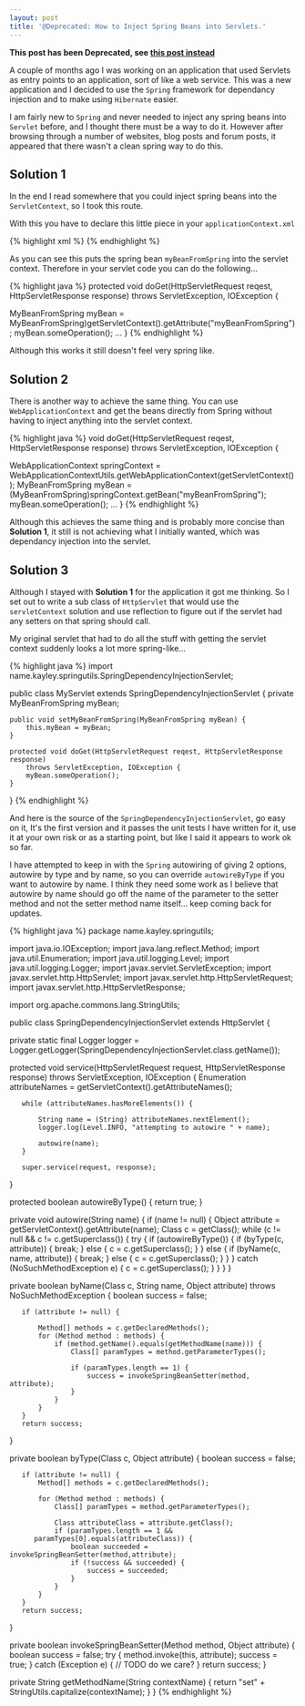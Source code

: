 ```yaml
---
layout: post
title: '@Deprecated: How to Inject Spring Beans into Servlets.'
---
```


**This post has been Deprecated, see [this post instead](/2008/06/29/how-to-inject-spring-beans-into-servlets-revisited/)**

A couple of months ago I was working on an application that used Servlets as entry points to an application, sort of like a web service. This was a new application and I decided to use the `Spring` framework for dependancy injection and to make using `Hibernate` easier.

I am fairly new to `Spring` and never needed to inject any spring beans into `Servlet` before, and I thought there must be a way to do it. However after browsing through a number of websites, blog posts and forum posts, it appeared that there wasn't a clean spring way to do this.

## Solution 1

In the end I read somewhere that you could inject spring beans into the `ServletContext`, so I took this route.

With this you have to declare this little piece in your `applicationContext.xml`

{% highlight xml %}
<bean class="org.springframework.web.context.support.ServletContextAttributeExporter">
 <property name="attributes">
     <map>
         <!-- inject the following beans into the servlet
context so the servlets can access them. -->
         <entry key="myBeanFromSpring">
             <ref bean="myBeanFromSpring"/>
         </entry>
     </map>
 </property>
</bean>
{% endhighlight %}

As you can see this puts the spring bean `myBeanFromSpring` into the servlet context. Therefore in your servlet code you can do the following…

{% highlight java %}
protected void doGet(HttpServletRequest reqest, HttpServletResponse response)
    throws ServletException, IOException {

   MyBeanFromSpring myBean = MyBeanFromSpring)getServletContext().getAttribute("myBeanFromSpring");
   myBean.someOperation();
   ...
}
{% endhighlight %}

Although this works it still doesn't feel very spring like.

## Solution 2

There is another way to achieve the same thing. You can use `WebApplicationContext` and get the beans directly from Spring without having to inject anything into the servlet context.

{% highlight java %}
void doGet(HttpServletRequest reqest, HttpServletResponse response) 
    throws ServletException, IOException {

   WebApplicationContext springContext = WebApplicationContextUtils.getWebApplicationContext(getServletContext());
   MyBeanFromSpring myBean =(MyBeanFromSpring)springContext.getBean("myBeanFromSpring");
   myBean.someOperation();
   ...
}
{% endhighlight %}

Although this achieves the same thing and is probably more concise than **Solution 1**, it still is not achieving what I initially wanted, which was dependancy injection into the servlet.

## Solution 3

Although I stayed with **Solution 1** for the application it got me thinking. So I set out to write a sub class of `HttpServlet` that would use the `servletContext` solution and use reflection to figure out if the servlet had any setters on that spring should call.

My original servlet that had to do all the stuff with getting the servlet context suddenly looks a lot more spring-like…

{% highlight java %}
import name.kayley.springutils.SpringDependencyInjectionServlet;

public class MyServlet extends SpringDependencyInjectionServlet {
    private MyBeanFromSpring myBean;
    
    public void setMyBeanFromSpring(MyBeanFromSpring myBean) {
        this.myBean = myBean;
    }

    protected void doGet(HttpServletRequest reqest, HttpServletResponse response)
        throws ServletException, IOException {
        myBean.someOperation();
    }
}
{% endhighlight %}

And here is the source of the `SpringDependencyInjectionServlet`, go easy on it, It's the first version and it passes the unit tests I have written for it, use it at your own risk or as a starting point, but like I said it appears to work ok so far.

I have attempted to keep in with the `Spring` autowiring of giving 2 options, autowire by type and by name, so you can override `autowireByType` if you want to autowire by name. I think they need some work as I believe that autowire by name should go off the name of the parameter to the setter method and not the setter method name itself… keep coming back for updates.

{% highlight java %}
package name.kayley.springutils;

import java.io.IOException;
import java.lang.reflect.Method;
import java.util.Enumeration;
import java.util.logging.Level;
import java.util.logging.Logger;
import javax.servlet.ServletException;
import javax.servlet.http.HttpServlet;
import javax.servlet.http.HttpServletRequest;
import javax.servlet.http.HttpServletResponse;

import org.apache.commons.lang.StringUtils;

public class SpringDependencyInjectionServlet extends HttpServlet {

   private static final Logger logger =
Logger.getLogger(SpringDependencyInjectionServlet.class.getName());

   protected void service(HttpServletRequest request,
HttpServletResponse response) throws ServletException, IOException {
       Enumeration attributeNames = getServletContext().getAttributeNames();

       while (attributeNames.hasMoreElements()) {

           String name = (String) attributeNames.nextElement();
           logger.log(Level.INFO, "attempting to autowire " + name);

           autowire(name);
       }

       super.service(request, response);
   }

   protected boolean autowireByType() {
       return true;
   }

   private void autowire(String name) {
       if (name != null) {
           Object attribute = getServletContext().getAttribute(name);
           Class c = getClass();
           while (c != null && c != c.getSuperclass()) {
               try {
                   if (autowireByType()) {
                       if (byType(c, attribute)) {
                           break;
                       }
                       else {
                           c = c.getSuperclass();
                       }
                   }
                   else {
                       if (byName(c, name, attribute)) {
                           break;
                       }
                       else {
                           c = c.getSuperclass();
                       }
                   }
               }
               catch (NoSuchMethodException e) {
                   c = c.getSuperclass();
               }
           }
       }
   }

   private boolean byName(Class c, String name, Object attribute)
       throws NoSuchMethodException {
       boolean success = false;

       if (attribute != null) {

           Method[] methods = c.getDeclaredMethods();
           for (Method method : methods) {
               if (method.getName().equals(getMethodName(name))) {
                   Class[] paramTypes = method.getParameterTypes();

                   if (paramTypes.length == 1) {
                       success = invokeSpringBeanSetter(method, attribute);
                   }
               }
           }
       }
       return success;
   }

   private boolean byType(Class c, Object attribute) {
       boolean success = false;

       if (attribute != null) {
           Method[] methods = c.getDeclaredMethods();

           for (Method method : methods) {
               Class[] paramTypes = method.getParameterTypes();

               Class attributeClass = attribute.getClass();
               if (paramTypes.length == 1 &&
          paramTypes[0].equals(attributeClass)) {
                   boolean succeeded = invokeSpringBeanSetter(method,attribute);
                   if (!success && succeeded) {
                       success = succeeded;
                   }
               }
           }
       }
       return success;
   }

   private boolean invokeSpringBeanSetter(Method method, Object attribute) {
       boolean success = false;
       try {
           method.invoke(this, attribute);
           success = true;
       }
       catch (Exception e) {
           // TODO do we care?
       }
       return success;
   }

   private String getMethodName(String contextName) {
       return "set" + StringUtils.capitalize(contextName);
   }
}
{% endhighlight %}
